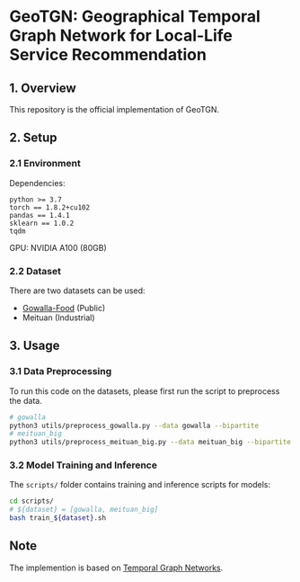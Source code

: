 # GeoTGN: Geographical Temporal Graph Network for Local-Life Service Recommendation

## 1. Overview
This repository is the official implementation of GeoTGN.

<!-- xxxx.

It contains an implementation of LSTDR in PyTorch, as well as multiple dynamic graph embedding approaches including:

- JODIE [[1]](https://cs.stanford.edu/~srijan/pubs/jodie-kdd2019.pdf)
- DyREP [[2]](https://par.nsf.gov/servlets/purl/10099025)
- TGAT/TGSRec [[3]](https://arxiv.org/pdf/2002.07962.pdf), [[4]](https://arxiv.org/pdf/2108.06625.pdf)

The implementation of other baselines (NGCF [[5]](https://arxiv.org/pdf/1905.08108.pdf), LightGCN [[6]](https://arxiv.org/pdf/2002.02126.pdf), SASRec [[7]](https://arxiv.org/pdf/1808.09781.pdf?ref=https://githubhelp.com), TiSASRec [[8]](https://dl.acm.org/doi/pdf/10.1145/3336191.3371786?ref=https://githubhelp.com)) in our paper is available at：[https://github.com/ytchx1999/LSTDR-baseline](https://github.com/ytchx1999/LSTDR-baseline). -->

## 2. Setup 

### 2.1 Environment

Dependencies: 
```{bash}
python >= 3.7
torch == 1.8.2+cu102
pandas == 1.4.1
sklearn == 1.0.2
tqdm
```

GPU: NVIDIA A100 (80GB)

### 2.2 Dataset

There are two datasets can be used:
- [Gowalla-Food](http://www.yongliu.org/datasets.html) (Public)
- Meituan (Industrial)

## 3. Usage

### 3.1 Data Preprocessing

To run this code on the datasets, please first run the script to preprocess the data.

```bash
# gowalla
python3 utils/preprocess_gowalla.py --data gowalla --bipartite
# meituan_big
python3 utils/preprocess_meituan_big.py --data meituan_big --bipartite
```


### 3.2 Model Training and Inference

The `scripts/` folder contains training and inference scripts for models:

```bash
cd scripts/
# ${dataset} = [gowalla, meituan_big]
bash train_${dataset}.sh
```


<!-- ### 3.4 General Flags


```{bash}
  -d DATA, --data DATA  Dataset name (eg. wikipedia or reddit)
  --bs BS               Batch_size
  --prefix PREFIX       Prefix to name the checkpoints
  --n_degree N_DEGREE   Number of neighbors to sample
  --n_head N_HEAD       Number of heads used in attention layer
  --n_epoch N_EPOCH     Number of epochs
  --n_layer N_LAYER     Number of network layers
  --lr LR               Learning rate
  --patience PATIENCE   Patience for early stopping
  --n_runs N_RUNS       Number of runs
  --drop_out DROP_OUT   Dropout probability
  --gpu GPU             Idx for the gpu to use
  --node_dim NODE_DIM   Dimensions of the node embedding
  --time_dim TIME_DIM   Dimensions of the time embedding
  --backprop_every BACKPROP_EVERY
                        Every how many batches to backprop
  --use_memory          Whether to augment the model with a node memory
  --embedding_module {graph_attention,graph_sum,identity,time}
                        Type of embedding module
  --message_function {mlp,identity}
                        Type of message function
  --memory_updater {gru,rnn}
                        Type of memory updater
  --aggregator AGGREGATOR
  --memory_update_at_end
                        Whether to update memory at the end or at the start of the batch
  --message_dim MESSAGE_DIM
                        Dimensions of the messages
  --memory_dim MEMORY_DIM
                        Dimensions of the memory for each user
  --different_new_nodes
                        Whether to use disjoint set of new nodes for train and val
  --uniform             take uniform sampling from temporal neighbors
  --randomize_features  Whether to randomize node features
  --use_destination_embedding_in_message
                        Whether to use the embedding of the destination node as part of the message
  --use_source_embedding_in_message
                        Whether to use the embedding of the source node as part of the message
  --dyrep               Whether to run the dyrep model
  --pos_encode          Whether to run the pos encoding
  --reg REG             regularization
  --negsampleeval NEGSAMPLEEVAL
                        number of negative sampling evaluation, -1 for all
  --start_percent START_PERCENT
                        regularization
  --seed SEED           Seed for all
  --loss LOSS           Loss function
  --no_norm             Whether to use LayerNorm in MergeLayer
``` -->

<!-- ## Citation

If you find this code useful, please cite the following paper:
 
```bibtex
@inproceedings{tgn_icml_grl2020,
    title={Temporal Graph Networks for Deep Learning on Dynamic Graphs},
    author={Emanuele Rossi and Ben Chamberlain and Fabrizio Frasca and Davide Eynard and Federico 
    Monti and Michael Bronstein},
    booktitle={ICML 2020 Workshop on Graph Representation Learning},
    year={2020}
}
``` -->

## Note
The implemention is based on [Temporal Graph Networks](https://github.com/twitter-research/tgn).

<!-- ## References

[1] [Kumar S, Zhang X, Leskovec J. Predicting dynamic embedding trajectory in temporal interaction networks[C]//Proceedings of the 25th ACM SIGKDD international conference on knowledge discovery & data mining. 2019: 1269-1278.](https://cs.stanford.edu/~srijan/pubs/jodie-kdd2019.pdf)

[2] [Trivedi R, Farajtabar M, Biswal P, et al. Dyrep: Learning representations over dynamic graphs[C]//International conference on learning representations. 2019.](https://par.nsf.gov/servlets/purl/10099025)

[3] [Xu D, Ruan C, Korpeoglu E, et al. Inductive representation learning on temporal graphs[J]. arXiv preprint arXiv:2002.07962, 2020.](https://arxiv.org/pdf/2002.07962.pdf)

[4] [Fan Z, Liu Z, Zhang J, et al. Continuous-time sequential recommendation with temporal graph collaborative transformer[C]//Proceedings of the 30th ACM International Conference on Information & Knowledge Management. 2021: 433-442.](https://arxiv.org/pdf/2108.06625.pdf)

[5] [Wang X, He X, Wang M, et al. Neural graph collaborative filtering[C]//Proceedings of the 42nd international ACM SIGIR conference on Research and development in Information Retrieval. 2019: 165-174.](https://arxiv.org/pdf/1905.08108.pdf)

[6] [He X, Deng K, Wang X, et al. Lightgcn: Simplifying and powering graph convolution network for recommendation[C]//Proceedings of the 43rd International ACM SIGIR conference on research and development in Information Retrieval. 2020: 639-648.](https://arxiv.org/pdf/2002.02126.pdf)

[7] [Kang W C, McAuley J. Self-attentive sequential recommendation[C]//2018 IEEE International Conference on Data Mining (ICDM). IEEE, 2018: 197-206.](https://arxiv.org/pdf/1808.09781.pdf?ref=https://githubhelp.com)

[8] [Li J, Wang Y, McAuley J. Time interval aware self-attention for sequential recommendation[C]//Proceedings of the 13th international conference on web search and data mining. 2020: 322-330.](https://dl.acm.org/doi/pdf/10.1145/3336191.3371786?ref=https://githubhelp.com) -->

